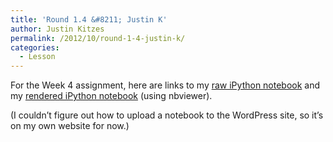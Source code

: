 ```yaml
---
title: 'Round 1.4 &#8211; Justin K'
author: Justin Kitzes
permalink: /2012/10/round-1-4-justin-k/
categories:
  - Lesson
---
```

For the Week 4 assignment, here are links to my [raw iPython notebook][1] and my [rendered iPython notebook][2] (using nbviewer).

(I couldn&#8217;t figure out how to upload a notebook to the WordPress site, so it&#8217;s on my own website for now.)

 [1]: http://justinkitzes.com/kitzes_week4.ipynb
 [2]: http://nbviewer.ipython.org/url/justinkitzes.com/kitzes_week4.ipynb
